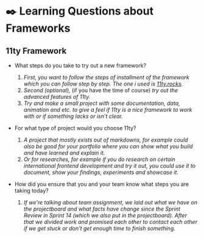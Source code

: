 # ✒️ Learning Questions about Frameworks

## 11ty Framework
- What steps do you take to try out a new framework?
  1. *First, you want to follow the steps of installment of the framework which you can follow step by step. The one i used is [11ty.rocks](https://11ty.rocks/posts/create-your-first-basic-11ty-website/#run-the-develop-server).*
  2. *Second (optional),* (if you have the time of course) *try out the advanced features of 11ty.*
  3. *Try and make a small project with some documentation, data, animation and etc. to give a feel if 11ty is a nice framework to work with or if something lacks or isn't clear.*

- For what type of project would you choose 11ty?
  1. *A project that mostly exists out of markdowns, for example could also be good for your portfolio where you can show what you build and have learned and explain it.*
  2. *Or for researches, for example if you do research on certain international frontend development and try it out, you could use it to document, show your findings, experiments and showcase it.*

- How did you ensure that you and your team know what steps you are taking today?
  1. *If we're talking about team assignment, we laid out what we have on the projectboard and what facts have change since the Sprint Review in Sprint 14 (which we also put in the projectboard). After that we divided work and promised each other to contact each other if we get stuck or don't get enough time to finish something.*